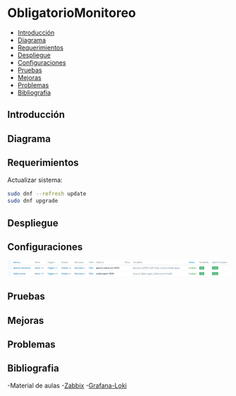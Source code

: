 # ObligatorioMonitoreo

- [Introducción](#Introducción)
- [Diagrama](#diagrama)
- [Requerimientos](#requerimientos)
- [Despliegue](#despliegue)
- [Configuraciones](#configuraciones)
- [Pruebas](#pruebas)
- [Mejoras](#mejoras)
- [Problemas](#problemas)
- [Bibliografia](#bibliografia)

## Introducción

## Diagrama

## Requerimientos

Actualizar sistema:

```bash
sudo dnf --refresh update
sudo dnf upgrade
```

## Despliegue 

## Configuraciones

<p align = "center"> 
<img src = "img/Servidores.png">
</p>

## Pruebas

## Mejoras

## Problemas

## Bibliografia

-Material de aulas
-[Zabbix](https://www.zabbix.com/container_images)
-[Grafana-Loki](https://grafana.com/docs/loki/latest/setup/install/docker/)


